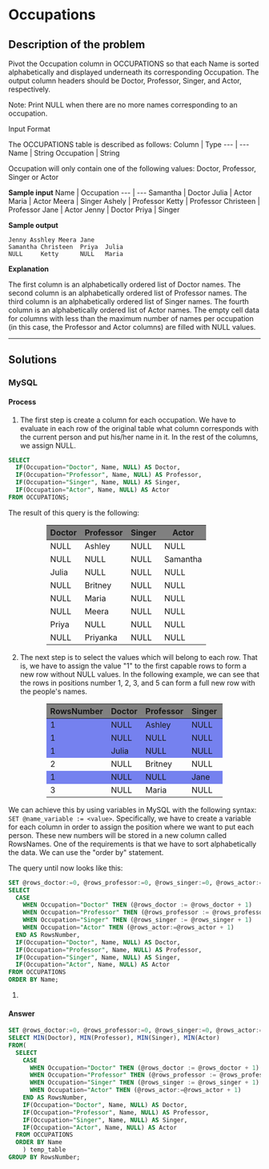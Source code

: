 # Occupations

<style>
    .heatMap {
        width: 70%;
        text-align: center;
        margin: auto;
    }
    .heatMap th {
        background: grey;
        word-wrap: break-word;
        text-align: center;
    }

    .heatMap2 tr:nth-child(1) { background: #7581ef; }
    .heatMap2 tr:nth-child(2) { background: #7581ef; }
    .heatMap2 tr:nth-child(3) { background: #7581ef; }
    .heatMap2 tr:nth-child(5) { background: #7581ef; }
</style>

## Description of the problem
Pivot the Occupation column in OCCUPATIONS so that each Name is sorted alphabetically and displayed underneath its corresponding Occupation. The output column headers should be Doctor, Professor, Singer, and Actor, respectively.

Note: Print NULL when there are no more names corresponding to an occupation.

Input Format

The OCCUPATIONS table is described as follows:
Column | Type 
--- | ---
Name | String
Occupation | String

Occupation will only contain one of the following values: Doctor, Professor, Singer or Actor

**Sample input**
Name | Occupation
--- | ---
Samantha | Doctor 
Julia | Actor 
Maria | Actor 
Meera | Singer 
Ashely | Professor
Ketty | Professor
Christeen | Professor
Jane | Actor 
Jenny | Doctor 
Priya | Singer

**Sample output**

```
Jenny Asshley Meera Jane 
Samantha Christeen  Priya  Julia
NULL     Ketty      NULL   Maria
```

**Explanation**

The first column is an alphabetically ordered list of Doctor names.
The second column is an alphabetically ordered list of Professor names.
The third column is an alphabetically ordered list of Singer names.
The fourth column is an alphabetically ordered list of Actor names.
The empty cell data for columns with less than the maximum number of names per occupation (in this case, the Professor and Actor columns) are filled with NULL values.

---

## Solutions

### MySQL

#### Process

1. The first step is create a column for each occupation. We have to evaluate in each row of the original table what column corresponds with the current person and put his/her name in it. In the rest of the columns, we assign NULL. 

```sql
SELECT 
  IF(Occupation="Doctor", Name, NULL) AS Doctor,
  IF(Occupation="Professor", Name, NULL) AS Professor,
  IF(Occupation="Singer", Name, NULL) AS Singer,
  IF(Occupation="Actor", Name, NULL) AS Actor
FROM OCCUPATIONS;
```

The result of this query is the following:

<div class="heatMap">

Doctor | Professor | Singer | Actor 
--- | --- | --- | --- 
NULL | Ashley | NULL | NULL
NULL |NULL| NULL | Samantha
Julia |NULL |NULL| NULL
NULL |Britney| NULL |NULL
NULL |Maria| NULL| NULL
NULL |Meera| NULL| NULL
Priya |NULL| NULL |NULL
NULL| Priyanka |NULL |NULL

</div>

2. The next step is to select the values which will belong to each row. That is, we have to assign the value "1" to the first capable rows to form a new row without NULL values.
In the following example, we can see that the rows in positions number 1, 2, 3, and 5 can form a full new row with the people's names.



<div class="heatMap heatMap2">

RowsNumber | Doctor | Professor | Singer | Actor 
--- | --- | --- | --- | --- 
1 | NULL |Ashley |NULL |NULL
1 |NULL |NULL |NULL |Samantha
1 |Julia| NULL| NULL| NULL
2 |NULL |Britney| NULL| NULL
1 |NULL |NULL |Jane| NULL
3 |NULL |Maria |NULL |NULL

</div>

We can achieve this by using variables in MySQL with the following syntax: `SET @name_variable := <value>`. Specifically, we have to create a variable for each column in order to assign the position where we want to put each person. These new numbers will be stored in a new column called RowsNames. One of the requirements is that we have to sort alphabetically the data. We can use the "order by" statement. 

The query until now looks like this:

```sql
SET @rows_doctor:=0, @rows_professor:=0, @rows_singer:=0, @rows_actor:=0; 
SELECT 
  CASE
    WHEN Occupation="Doctor" THEN (@rows_doctor := @rows_doctor + 1)
    WHEN Occupation="Professor" THEN (@rows_professor := @rows_professor + 1)
    WHEN Occupation="Singer" THEN (@rows_singer := @rows_singer + 1)
    WHEN Occupation="Actor" THEN (@rows_actor:=@rows_actor + 1)
  END AS RowsNumber, 
  IF(Occupation="Doctor", Name, NULL) AS Doctor,
  IF(Occupation="Professor", Name, NULL) AS Professor,
  IF(Occupation="Singer", Name, NULL) AS Singer,
  IF(Occupation="Actor", Name, NULL) AS Actor
FROM OCCUPATIONS
ORDER BY Name;
```

1. 


#### Answer

```sql
SET @rows_doctor:=0, @rows_professor:=0, @rows_singer:=0, @rows_actor:=0; 
SELECT MIN(Doctor), MIN(Professor), MIN(Singer), MIN(Actor)
FROM(
  SELECT 
    CASE
      WHEN Occupation="Doctor" THEN (@rows_doctor := @rows_doctor + 1)
      WHEN Occupation="Professor" THEN (@rows_professor := @rows_professor + 1)
      WHEN Occupation="Singer" THEN (@rows_singer := @rows_singer + 1)
      WHEN Occupation="Actor" THEN (@rows_actor:=@rows_actor + 1)
    END AS RowsNumber, 
    IF(Occupation="Doctor", Name, NULL) AS Doctor,
    IF(Occupation="Professor", Name, NULL) AS Professor,
    IF(Occupation="Singer", Name, NULL) AS Singer,
    IF(Occupation="Actor", Name, NULL) AS Actor
  FROM OCCUPATIONS
  ORDER BY Name
    ) temp_table
GROUP BY RowsNumber;
```


